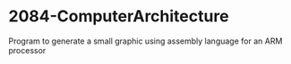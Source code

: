 # 2084-ComputerArchitecture
Program to generate a small graphic using assembly language for an ARM processor
